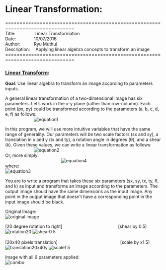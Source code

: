# Linear Transformation: 
==============================================================================<br>
Title:&emsp;&emsp;&emsp;&nbsp;&nbsp;&nbsp;&nbsp;
Linear Transformation<br>
Date:&emsp;&emsp;&emsp;&nbsp;&nbsp;&nbsp;
10/07/2016<br>
Author:&emsp;&emsp;&nbsp;&nbsp;&nbsp;&nbsp;Ryu Muthui<br>
Description:&emsp;&nbsp;Applying linear algebra concepts to transform an image
==============================================================================<br>

### <a href="https://github.com/Coderaulic/Computer_Vision/blob/master/Program1/Program1.cpp">Linear Transform</a>:

<strong>Goal</strong>: Use linear algebra to transform an image according to parameters inputs.

A general linear transformation of a two-dimensional image has six parameters. Let’s work in
the x-y plane (rather than row-column). Each point (px, py) could be transformed according to the
parameters (a, b, c, d, e, f) as follows:<br>&emsp;&emsp;&emsp;&emsp;&emsp;&emsp;&nbsp;
![equation1](https://cloud.githubusercontent.com/assets/10789046/24430204/54c052b8-13ca-11e7-8369-aea06067ae5d.jpg)<br>

In this program, we will use more intuitive variables that have the same range of generality.
Our parameters will be two scale factors (sx and sy), a translation in x and y (tx and ty), a rotation
angle in degrees (θ), and a shear (k). Given these values, we can write a linear transformation as
follows:<br>&emsp;&emsp;&emsp;&emsp;&emsp;&emsp;&nbsp;
![equation2](https://cloud.githubusercontent.com/assets/10789046/24430463/963a4734-13cb-11e7-962d-80b10cd4a43b.jpg)<br>
Or, more simply:<br>
&emsp;&emsp;&emsp;&emsp;&emsp;&emsp;&nbsp;&emsp;&emsp;&emsp;&emsp;&emsp;&emsp;&nbsp;
![equation4](https://cloud.githubusercontent.com/assets/10789046/24430465/9642f55a-13cb-11e7-9428-c39f05fbd639.jpg)<br>
where:<br>
![equation3](https://cloud.githubusercontent.com/assets/10789046/24430464/9640e6c0-13cb-11e7-8cc2-1b15edafa3bf.jpg)

You are to write a program that takes these six parameters (sx, sy, tx, ty, θ, and k) as input 
and transforms an image according to the parameters. The output image should have the same dimensions as the input image.
Any point in the output image that doesn’t have a corresponding point in the input image should be black.

Original Image:<br>
![original image](https://cloud.githubusercontent.com/assets/10789046/24432517/acbcce26-13d7-11e7-927f-b37c1f28f4b5.jpg)<br>

[20 degree rotation to right]&emsp;&emsp;&emsp;&emsp;&emsp;&emsp;&nbsp;&emsp;&emsp;&emsp;&emsp;&emsp;&emsp;&nbsp;
[shear by 0.5]
![rotation20](https://cloud.githubusercontent.com/assets/10789046/24432521/acce3dbe-13d7-11e7-9b80-8ffd2599983a.jpg)
![shear0 5](https://cloud.githubusercontent.com/assets/10789046/24432522/acd2c0be-13d7-11e7-803c-789a4323e963.jpg)<br>
<br>
[20x40 pixels translation]&emsp;&emsp;&emsp;&emsp;&emsp;&emsp;&nbsp;&emsp;&emsp;&emsp;&emsp;&emsp;&emsp;&emsp;&nbsp;&nbsp;&nbsp;
[scale by x1.5]
![translation20x40y](https://cloud.githubusercontent.com/assets/10789046/24432520/accded96-13d7-11e7-9eee-64ecc1afeaec.jpg)
![scale1 5](https://cloud.githubusercontent.com/assets/10789046/24432519/accce9c8-13d7-11e7-9cb6-b6171be998e7.jpg)<br>

Image with all 6 parameters applied:<br>
![combo](https://cloud.githubusercontent.com/assets/10789046/24432518/acc9185c-13d7-11e7-8397-c60f5cacc38f.jpg)
